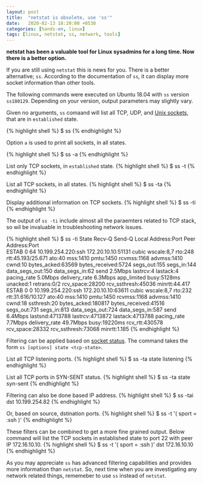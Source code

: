 ```yaml
---
layout: post
title:  "netstat is obsolete, use 'ss'"
date:   2020-02-13 18:20:00 +0530
categories: [hands-on, linux]
tags: [linux, netstat, ss, network, tools]
---
```


**netstat has been a valuable tool for Linux sysadmins for a long time. Now there is a better option.**

If you are still using `netstat` this is news for you. There is a better alternative; `ss`. According to the documentation of `ss`, it can display more socket information than other tools.

The following commands were executed on Ubuntu 18.04 with `ss` version `ss180129`. Depending on your version, output parameters may slightly vary.

Given no arguments, `ss` comaand will list all TCP, UDP, and [Unix sockets], that are in `established` state.

{% highlight shell %}
$ ss
{% endhighlight %} 

Option `a` is used to print all sockets, in all states.

{% highlight shell %}
$ ss -a
{% endhighlight %}

List only TCP sockets, in `established` state.
{% highlight shell %}
$ ss -t
{% endhighlight %}

List all TCP sockets, in all states.
{% highlight shell %}
$ ss -ta
{% endhighlight %}

Display additional information on TCP sockets.
{% highlight shell %}
$ ss -ti
{% endhighlight %}

The output of `ss -ti` include almost all the paraemters related to TCP stack, so wil be invaluable in troubleshooting network issues.

{% highlight shell %}
$ ss -ti
State               Recv-Q                Send-Q                                  Local Address:Port                                  Peer Address:Port                 
ESTAB               0                     64                                     10.199.254.220:ssh                                  172.20.10.10:51131
         cubic wscale:8,7 rto:248 rtt:45.193/25.671 ato:40 mss:1410 pmtu:1450 rcvmss:1168 advmss:1410 cwnd:10 bytes_acked:63569 bytes_received:5724 segs_out:155 segs_in:144 data_segs_out:150 data_segs_in:62 send 2.5Mbps lastrcv:4 lastack:4 pacing_rate 5.0Mbps delivery_rate 6.3Mbps app_limited busy:5128ms unacked:1 retrans:0/2 rcv_space:28200 rcv_ssthresh:45036 minrtt:44.417
ESTAB               0                     0                                      10.199.254.220:ssh                                  172.20.10.10:63611
         cubic wscale:8,7 rto:232 rtt:31.616/10.127 ato:40 mss:1410 pmtu:1450 rcvmss:1168 advmss:1410 cwnd:18 ssthresh:20 bytes_acked:180817 bytes_received:41516 segs_out:731 segs_in:813 data_segs_out:724 data_segs_in:587 send 6.4Mbps lastsnd:4713788 lastrcv:4713872 lastack:4713788 pacing_rate 7.7Mbps delivery_rate 49.7Mbps busy:19220ms rcv_rtt:430578 rcv_space:28332 rcv_ssthresh:73068 minrtt:1.185
{% endhighlight %}

Filtering can be applied based on [socket status]. The command takes the form `ss [options] state <tcp-state>`.

List all TCP listening ports.
{% highlight shell %}
$ ss -ta state listening
{% endhighlight %}

List all TCP ports in SYN-SENT status.
{% highlight shell %}
$ ss -ta state syn-sent
{% endhighlight %}

Filtering can also be done based IP address.
{% highlight shell %}
$ ss -tai dst 10.199.254.82
{% endhighlight %}

Or, based on source, dstination ports.
{% highlight shell %}
$ ss -t '( sport = :ssh )'
{% endhighlight %}

These filters can be combined to get a more fine grained output. Below command will list the TCP sockets in established state to port 22 with peer IP 172.16.10.10.
{% highlight shell %}
$ ss -t '( sport = :ssh )' dst 172.16.10.10
{% endhighlight %}

As you may appreciate `ss` has advanced filtering capabilities and provides more information than `netstat`. So, next time when you are investigating any network related things, rememeber to use `ss` instead of `netstat`.

[Unix sockets]: http://en.wikipedia.org/wiki/Unix_domain_socket
[socket status]: https://en.wikipedia.org/wiki/Transmission_Control_Protocol#Protocol_operation